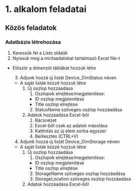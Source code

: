 # 1. alkalom feladatai

## Közös feladatok

### Adatbázis létrehozása
1. Keressük fel a Lists oldalát
2. Nyissuk meg a mintaadatokat tartalmazó Excel file-t
- Először a dimenzió táblákat hozzuk létre

    3. Adjunk hozzá új listát Device_DimStatus néven
    - A saját listák közzé hozzuk létre
        1. Új oszlop hozzáadása
            1. Oszlopok elrejtése/megjelenítése:
             - ID oszlop megjelenítése
             - Title oszlop elrejtése
            2. StatusName szöveges oszlop hozzáadása
        2. Adatok hozzáadása Excel-ből
            1. Rácsnézet
            2. Excel-ből csak az adatok másolása
            3. Kattintás az új elem sorba egyszer
            4. Beillesztés (CTRL+V)

    4. Adjunk hozzá új listát Device_DimStorage néven
    - A saját listák közzé hozzuk létre
        1. Új oszlop hozzáadása
            1. Oszlopok elrejtése/megjelenítése:
             - ID oszlop megjelenítése
             - Title oszlop elrejtése
            2. StorageName szöveges oszlop hozzáadása
            3. StorageLocation szöveges oszlop hozzáadása
        2. Adatok hozzáadása Excel-ből
